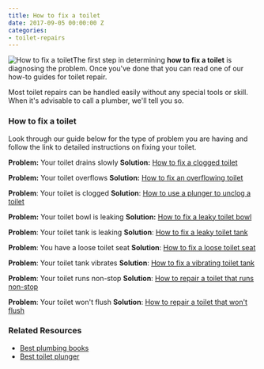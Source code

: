 ```yaml
---
title: How to fix a toilet
date: 2017-09-05 00:00:00 Z
categories:
- toilet-repairs
---
```


![How to fix a toilet](images/toilet-bowl-water-300x200.jpg)The first step in determining **how to fix a toilet** is diagnosing the problem. Once you've done that you can read one of our how-to guides for toilet repair.

Most toilet repairs can be handled easily without any special tools or skill. When it's advisable to call a plumber, we'll tell you so.

### How to fix a toilet

Look through our guide below for the type of problem you are having and follow the link to detailed instructions on fixing your toilet.

**Problem:** Your toilet drains slowly **Solution:** [How to fix a clogged toilet](https://fixatoilet.com/toilet-drains-slowly/)

**Problem:** Your toilet overflows **Solution:** [How to fix an overflowing toilet](https://fixatoilet.com/clogged-toilet-bowl-overflows/)

**Problem**: Your toilet is clogged **Solution**: [How to use a plunger to unclog a toilet](https://fixatoilet.com/how-to-use-a-plunger/)

**Problem:** Your toilet bowl is leaking **Solution:** [How to fix a leaky toilet bowl](https://fixatoilet.com/leaky-toilet-bowl/)

**Problem**: Your toilet tank is leaking **Solution**: [How to fix a leaky toilet tank](https://fixatoilet.com/leaky-toilet-water-under-tank/)

**Problem**: You have a loose toilet seat **Solution**: [How to fix a loose toilet seat](https://fixatoilet.com/loose-toilet-seat/)

**Problem**: Your toilet tank vibrates **Solution**: [How to fix a vibrating toilet tank](https://fixatoilet.com/toilet-tank-vibrates-when-it-fills/)

**Problem**: Your toilet runs non-stop **Solution**: [How to repair a toilet that runs non-stop](https://fixatoilet.com/toilet-runs-non-stop/)

**Problem**: Your toilet won't flush **Solution**: [How to repair a toilet that won't flush](https://fixatoilet.com/toilet-wont-flush/)

### Related Resources

- [Best plumbing books](http://fixafaucet.com/plumbing-repair-books/)
- [Best toilet plunger](http://fixatoilet.com/best-toilet-plunger-2017/)
